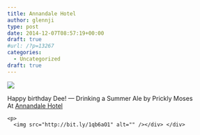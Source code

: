 ```yaml
---
title: Annandale Hotel
author: glennji
type: post
date: 2014-12-07T08:57:19+00:00
draft: true
#url: /?p=13267
categories:
  - Uncategorized
draft: true
---
```

<div>
  <img src='https://irs2.4sqi.net/img/general/original/5188625_s2lUe1N12FUPygFXumTDLVpmxtPYKb17rRcOfaqdU6o.jpg' style='max-width:600px;' /></p> 
  
  <div>
    Happy birthday Dee! — Drinking a Summer Ale by Prickly Moses<br /> At <a href="http://4sq.com/6UojpY">Annandale Hotel</a></p> 
    
    <p>
      <img src="http://bit.ly/1qb6aO1" alt="" /></div> </div>
